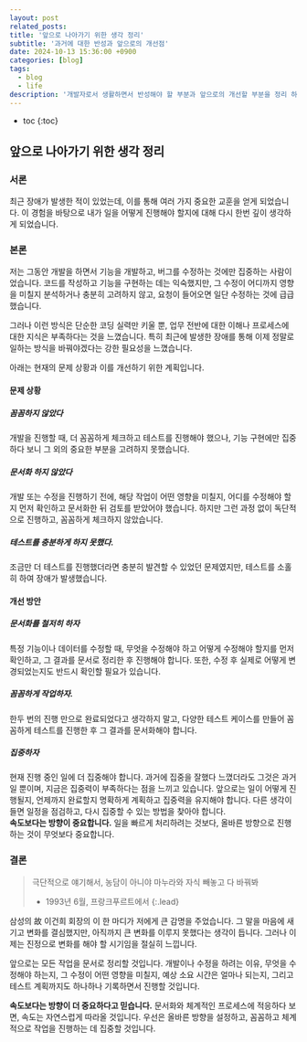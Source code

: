 ```yaml
---
layout: post
related_posts: 
title: '앞으로 나아가기 위한 생각 정리'
subtitle: '과거에 대한 반성과 앞으로의 개선점'
date: 2024-10-13 15:36:00 +0900
categories: [blog]
tags:
  - blog
  - life
description: '개발자로서 생활하면서 반성해야 할 부분과 앞으로의 개선할 부분을 정리 하였습니다.'
---
```

* toc
{:toc}

## 앞으로 나아가기 위한 생각 정리

### 서론
최근 장애가 발생한 적이 있었는데, 이를 통해 여러 가지 중요한 교훈을 얻게 되었습니다. 이 경험을 바탕으로 내가 일을 어떻게 진행해야 할지에 대해 다시 한번 깊이 생각하게 되었습니다.

### 본론
저는 그동안 개발을 하면서 기능을 개발하고, 버그를 수정하는 것에만 집중하는 사람이었습니다. 코드를 작성하고 기능을 구현하는 데는 익숙했지만, 그 수정이 어디까지 영향을 미칠지 분석하거나 충분히 고려하지 않고, 요청이 들어오면 일단 수정하는 것에 급급했습니다.

그러나 이런 방식은 단순한 코딩 실력만 키울 뿐, 업무 전반에 대한 이해나 프로세스에 대한 지식은 부족하다는 것을 느꼈습니다. 특히 최근에 발생한 장애를 통해 이제 정말로 일하는 방식을 바꿔야겠다는 강한 필요성을 느꼈습니다.

아래는 현재의 문제 상황과 이를 개선하기 위한 계획입니다.

#### 문제 상황
##### 꼼꼼하지 않았다
개발을 진행할 때, 더 꼼꼼하게 체크하고 테스트를 진행해야 했으나, 기능 구현에만 집중하다 보니 그 외의 중요한 부분을 고려하지 못했습니다.

##### 문서화 하지 않았다
개발 또는 수정을 진행하기 전에, 해당 작업이 어떤 영향을 미칠지, 어디를 수정해야 할지 먼저 확인하고 문서화한 뒤 검토를 받았어야 했습니다. 하지만 그런 과정 없이 독단적으로 진행하고, 꼼꼼하게 체크하지 않았습니다.

##### 테스트를 충분하게 하지 못했다.
조금만 더 테스트를 진행했더라면 충분히 발견할 수 있었던 문제였지만, 테스트를 소홀히 하여 장애가 발생했습니다.

#### 개선 방안
##### 문서화를 철저히 하자
특정 기능이나 데이터를 수정할 때, 무엇을 수정해야 하고 어떻게 수정해야 할지를 먼저 확인하고, 그 결과를 문서로 정리한 후 진행해야 합니다. 또한, 수정 후 실제로 어떻게 변경되었는지도 반드시 확인할 필요가 있습니다.

##### 꼼꼼하게 작업하자.
한두 번의 진행 만으로 완료되었다고 생각하지 말고, 다양한 테스트 케이스를 만들어 꼼꼼하게 테스트를 진행한 후 그 결과를 문서화해야 합니다.

##### 집중하자
현재 진행 중인 일에 더 집중해야 합니다. 과거에 집중을 잘했다 느꼈더라도 그것은 과거일 뿐이며, 지금은 집중력이 부족하다는 점을 느끼고 있습니다. 앞으로는 일이 어떻게 진행될지, 언제까지 완료할지 명확하게 계획하고 집중력을 유지해야 합니다. 다른 생각이 들면 일정을 점검하고, 다시 집중할 수 있는 방법을 찾아야 합니다. <br>**속도보다는 방향이 중요합니다.** 일을 빠르게 처리하려는 것보다, 올바른 방향으로 진행하는 것이 무엇보다 중요합니다.


### 결론

> 극단적으로 얘기해서, 농담이 아니야
> 마누라와 자식 빼놓고 다 바꿔봐
> - 1993년 6월, 프랑크푸르트에서
> {:.lead}

삼성의 故 이건희 회장의 이 한 마디가 저에게 큰 감명을 주었습니다. 그 말을 마음에 새기고 변화를 결심했지만, 아직까지 큰 변화를 이루지 못했다는 생각이 듭니다. 그러나 이제는 진정으로 변화를 해야 할 시기임을 절실히 느낍니다.

앞으로는 모든 작업을 문서로 정리할 것입니다. 개발이나 수정을 하려는 이유, 무엇을 수정해야 하는지, 그 수정이 어떤 영향을 미칠지, 예상 소요 시간은 얼마나 되는지, 그리고 테스트 계획까지도 하나하나 기록하면서 진행할 것입니다.

**속도보다는 방향이 더 중요하다고 믿습니다.** 문서화와 체계적인 프로세스에 적응하다 보면, 속도는 자연스럽게 따라올 것입니다. 우선은 올바른 방향을 설정하고, 꼼꼼하고 체계적으로 작업을 진행하는 데 집중할 것입니다.
